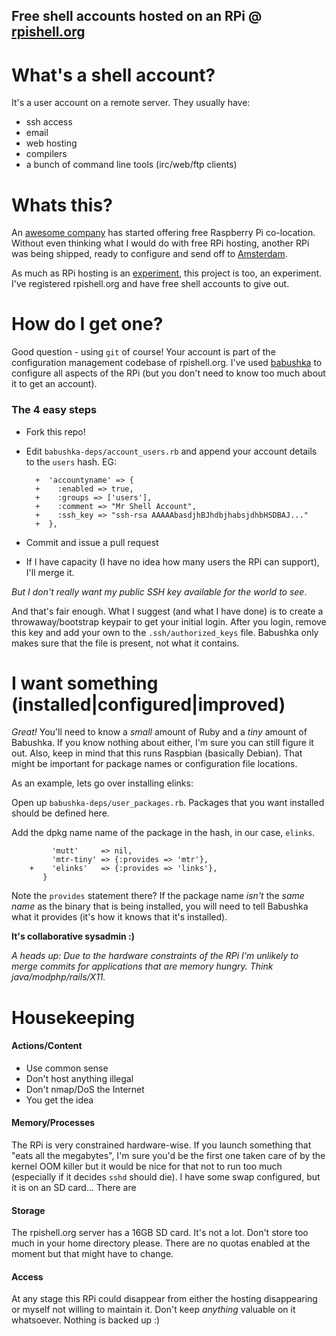 Free shell accounts hosted on an RPi @ [rpishell.org](http://rpishell.org)
---
# What's a shell account? #
It's a user account on a remote server. They usually have:
- ssh access
- email
- web hosting
- compilers
- a bunch of command line tools (irc/web/ftp clients)

# Whats this? #
An [awesome company](http://raspberrycolocation.com/) has started offering free Raspberry Pi co-location. Without even thinking what I would do with free RPi hosting, another RPi was being shipped, ready to configure and send off to [Amsterdam](https://www.pcextreme.nl/en/contact/).

As much as RPi hosting is an [experiment](http://raspberrycolocation.com/why/), this project is too, an experiment. I've registered rpishell.org and have free shell accounts to give out.

# How do I get one? #
Good question - using `git` of course! Your account is part of the configuration management codebase of rpishell.org. I've used [babushka](http://babushka.me/) to configure all aspects of the RPi (but you don't need to know too much about it to get an account).

### The 4 easy steps ###
- Fork this repo!
- Edit `babushka-deps/account_users.rb` and append your account details to the `users` hash. EG:

        +  'accountyname' => {
        +    :enabled => true,
        +    :groups => ['users'],
        +    :comment => "Mr Shell Account",
        +    :ssh_key => "ssh-rsa AAAAAbasdjhBJhdbjhabsjdhbHSDBAJ..."
        +  },

- Commit and issue a pull request
- If I have capacity (I have no idea how many users the RPi can support), I'll merge it.


_But I don't really want my public SSH key available for the world to see_. 

And that's fair enough. What I suggest (and what I have done) is to create a throwaway/bootstrap keypair to get your initial login. After you login, remove this key and add your own to the `.ssh/authorized_keys` file. Babushka only makes sure that the file is present, not what it contains.

# I want something (installed|configured|improved) #
*Great!*  You'll need to know a _small_ amount of Ruby and a _tiny_ amount of Babushka. If you know nothing about either, I'm sure you can still figure it out. Also, keep in mind that this runs Raspbian (basically Debian). That might be important for package names or configuration file locations.

As an example, lets go over installing elinks:

Open up `babushka-deps/user_packages.rb`. Packages that you want installed should be defined here.

Add the dpkg name name of the package in the hash, in our case, `elinks`.
~~~
         'mutt'     => nil,
         'mtr-tiny' => {:provides => 'mtr'},
    +    'elinks'   => {:provides => 'links'},
       }
~~~
Note the `provides` statement there? If the package name _isn't_ the _same name_ as the binary that is being installed, you will need to tell Babushka what it provides (it's how it knows that it's installed).

**It's collaborative sysadmin :)**

_A heads up: Due to the hardware constraints of the RPi I'm unlikely to merge commits for applications that are memory hungry. Think java/modphp/rails/X11._

# Housekeeping #
#### Actions/Content ####
- Use common sense
- Don't host anything illegal
- Don't nmap/DoS the Internet
- You get the idea

#### Memory/Processes ####
The RPi is very constrained hardware-wise. If you launch something that "eats all the megabytes", I'm sure you'd be the first one taken care of by the kernel OOM killer but it would be nice for that not to run too much (especially if it decides `sshd` should die). I have some swap configured, but it is on an SD card... There are 

#### Storage ####
The rpishell.org server has a 16GB SD card. It's not a lot. Don't store too much in your home directory please. There are no quotas enabled at the moment but that might have to change.

#### Access ####
At any stage this RPi could disappear from either the hosting disappearing or myself not willing to maintain it. Don't keep _anything_ valuable on it whatsoever. Nothing is backed up :)
